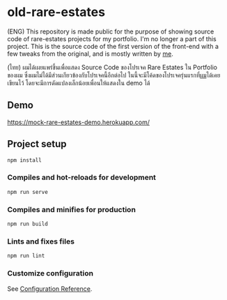 
# old-rare-estates
(ENG) This repository is made public for the purpose of showing source code of rare-estates projects for my portfolio. I'm no longer a part of this project. This is the source code of the first version of the front-end with a few tweaks from the original, and is mostly written by [me](https://github.com/athensclub).

(ไทย) ผมได้เผยแพร่ขึ้นเพื่อแสดง Source Code ของโปรเจค Rare Estates ใน Portfolio ของผม ซึ่งผมไม่ได้มีส่วนเกียวข้องกับโปรเจคนี้อีกต่อไป ในนี้จะมีโค้ดของโปรเจครุ่นแรกที่[ผม](https://github.com/athensclub)ได้เคยเขียนไว้ โดยจะมีการดัดแปลงเล็กน้อยเพื่อนให้แสดงใน demo ได้

## Demo
https://mock-rare-estates-demo.herokuapp.com/


## Project setup
```
npm install
```

### Compiles and hot-reloads for development
```
npm run serve
```

### Compiles and minifies for production
```
npm run build
```

### Lints and fixes files
```
npm run lint
```

### Customize configuration
See [Configuration Reference](https://cli.vuejs.org/config/).
